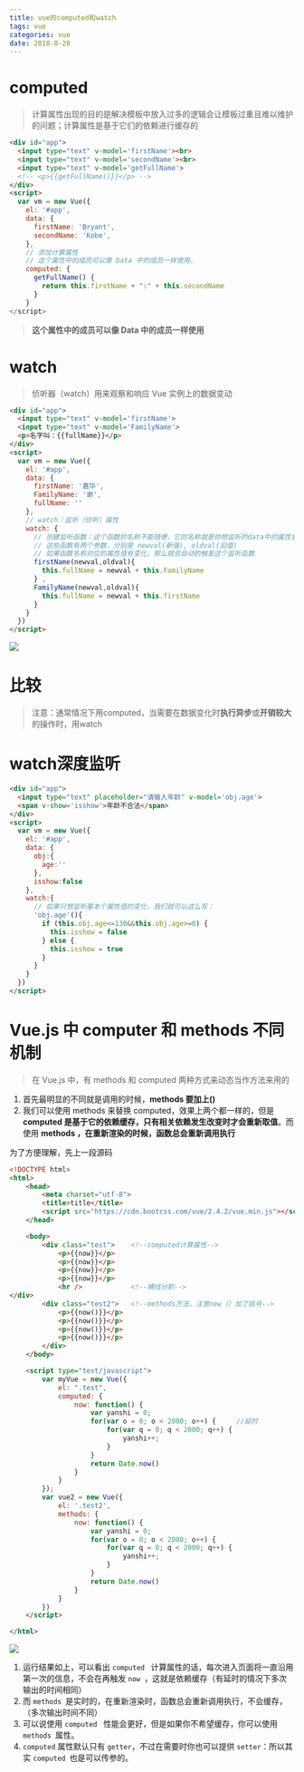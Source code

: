 ```yaml
---
title: vue的computed和watch
tags: vue
categories: vue
date: 2018-8-28
---
```




# computed

> 计算属性出现的目的是解决模板中放入过多的逻辑会让模板过重且难以维护的问题；计算属性是基于它们的依赖进行缓存的

<!--more-->

```html
<div id="app">
  <input type="text" v-model='firstName'><br>
  <input type="text" v-model='secondName'><br>
  <input type="text" v-model='getFullName'>
  <!-- <p>{{getFullName()}}</p> -->
</div>
<script>
  var vm = new Vue({
    el: '#app',
    data: {
      firstName: 'Bryant',
      secondName: 'Kobe',
    },
    // 添加计算属性
    // 这个属性中的成员可以像 Data 中的成员一样使用，
    computed: {
      getFullName() {
        return this.firstName + ":" + this.secondName
      }
    }
</script>
```

> **这个属性中的成员可以像 Data 中的成员一样使用**

# watch

> 侦听器（watch）用来观察和响应 Vue 实例上的数据变动

```html
<div id="app">
  <input type="text" v-model='firstName'>
  <input type="text" v-model='FamilyName'>
  <p>名字叫：{{fullName}}</p>
</div>
<script>
  var vm = new Vue({
    el: '#app',
    data: {
      firstName: '嘉华',
      FamilyName: '谢',
      fullName: ''
    },
    // watch：监听（侦听）属性
    watch: {
      // 创建监听函数：这个函数的名称不能随便，它的名称就是你想监听的data中的属性名称
      // 这些函数有两个参数，分别是 newval(新值), oldval(旧值)
      // 如果函数名称对应的属性值有变化，那么就会自动的触发这个监听函数
      firstName(newval,oldval){
        this.fullName = newval + this.FamilyName
      } ,  
      FamilyName(newval,oldval){
        this.fullName = newval + this.firstName
      } 
    }
  })
</script>
```

![](/mdImg/watch.png)

# 比较

> 注意：通常情况下用computed，当需要在数据变化时**执行异步**或**开销较大**的操作时，用watch

# watch深度监听

```html
<div id="app">
  <input type="text" placeholder="请输入年龄" v-model='obj.age'>
  <span v-show='isshow'>年龄不合法</span>
</div>
<script>
  var vm = new Vue({
    el: '#app',
    data: {
      obj:{
        age:''
      },
      isshow:false
    },
    watch:{
      // 如果只想监听基本个属性值的变化，我们就可以这么写：
      'obj.age'(){
        if (this.obj.age<=130&&this.obj.age>=0) {
          this.isshow = false
        } else {
          this.isshow = true
        }
      }
    }
  })
</script>
```

# Vue.js 中 computer 和 methods 不同机制

> 在 Vue.js 中，有 methods 和 computed 两种方式来动态当作方法来用的

1. 首先最明显的不同就是调用的时候，**methods 要加上()**
2. 我们可以使用 methods 来替换 computed，效果上两个都一样的，但是 **computed 是基于它的依赖缓存，只有相关依赖发生改变时才会重新取值**。而使用 **methods ，在重新渲染的时候，函数总会重新调用执行**

为了方便理解，先上一段源码

```html
<!DOCTYPE html>
<html>
    <head>
        <meta charset="utf-8">
        <title>title</title>
        <script src="https://cdn.bootcss.com/vue/2.4.2/vue.min.js"></script>
    </head>

    <body>
        <div class="test">    <!--computed计算属性-->
            <p>{{now}}</p>
            <p>{{now}}</p>
            <p>{{now}}</p>
            <p>{{now}}</p>
            <hr />            <!--横线分割-->
</div>
        <div class="test2">   <!--methods方法，注意new（）加了括号-->
            <p>{{now()}}</p>
            <p>{{now()}}</p>
            <p>{{now()}}</p>
            <p>{{now()}}</p>
        </div>
    </body>

    <script type="text/javascript">
        var myVue = new Vue({
            el: ".test",
            computed: {
                now: function() {
                    var yanshi = 0;
                    for(var o = 0; o < 2000; o++) {     //延时
                        for(var q = 0; q < 2000; q++) {
                            yanshi++;
                        }
                    }
                    return Date.now()
                }
            }
        });
        var vue2 = new Vue({
            el: '.test2',
            methods: {
                now: function() {
                    var yanshi = 0;
                    for(var o = 0; o < 2000; o++) {
                        for(var q = 0; q < 2000; q++) {
                            yanshi++;
                        }
                    }
                    return Date.now()
                }
            }
        })
    </script>

</html>
```

![](/mdImg/vue的computed和watch的机制区别.png)

1. 运行结果如上，可以看出 `computed ` 计算属性的话，每次进入页面将一直沿用第一次的信息，不会在再触发 `now `，这就是依赖缓存（有延时的情况下多次输出的时间相同）
2. 而 `methods `是实时的，在重新渲染时，函数总会重新调用执行，不会缓存，（多次输出时间不同）
3. 可以说使用 `computed ` 性能会更好，但是如果你不希望缓存，你可以使用 `methods `属性。
4. `computed` 属性默认只有 `getter`，不过在需要时你也可以提供 `setter`：所以其实 `computed `也是可以传参的。